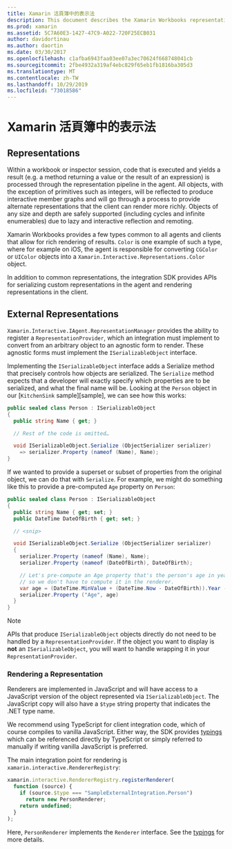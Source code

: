 ```yaml
---
title: Xamarin 活頁簿中的表示法
description: This document describes the Xamarin Workbooks representation pipeline, which enables the rendering of rich results for any code that returns a value.
ms.prod: xamarin
ms.assetid: 5C7A60E3-1427-47C9-A022-720F25ECB031
author: davidortinau
ms.author: daortin
ms.date: 03/30/2017
ms.openlocfilehash: c1afba6943faa03ee07a3ec70624f668748041cb
ms.sourcegitcommit: 2fbe4932a319af4ebc829f65eb1fb1816ba305d3
ms.translationtype: MT
ms.contentlocale: zh-TW
ms.lasthandoff: 10/29/2019
ms.locfileid: "73018586"
---
```

# <a name="representations-in-xamarin-workbooks"></a>Xamarin 活頁簿中的表示法

## <a name="representations"></a>Representations

Within a workbook or inspector session, code that is executed and yields a result (e.g. a method returning a value or the result of an expression) is processed through the representation pipeline in the agent. All objects, with the exception of primitives such as integers, will be reflected to produce interactive member graphs and will go through a process to provide alternate representations that the client can render more richly. Objects of any size and depth are safely supported (including cycles and infinite enumerables) due to lazy and interactive reflection and remoting.

Xamarin Workbooks provides a few types common to all agents and clients that allow for rich rendering of results. `Color` is one example of such a type, where for example on iOS, the agent is responsible for converting `CGColor` or `UIColor` objects into a `Xamarin.Interactive.Representations.Color` object.

In addition to common representations, the integration SDK provides APIs for serializing custom representations in the agent and rendering representations in the client.

## <a name="external-representations"></a>External Representations

`Xamarin.Interactive.IAgent.RepresentationManager` provides the ability to register a `RepresentationProvider`, which an integration must implement to convert from an arbitrary object to an agnostic form to render. These agnostic forms must implement the `ISerializableObject` interface.

Implementing the `ISerializableObject` interface adds a Serialize method that precisely controls how objects are serialized. The `Serialize` method expects that a developer will exactly specify which properties are to be serialized, and what the final name will be. Looking at the `Person` object in our [`KitchenSink` sample][sample], we can see how this works:

```csharp
public sealed class Person : ISerializableObject
{
  public string Name { get; }

  // Rest of the code is omitted…

  void ISerializableObject.Serialize (ObjectSerializer serializer)
    => serializer.Property (nameof (Name), Name);
}
```

If we wanted to provide a superset or subset of properties from the original object, we can do that with `Serialize`. For example, we might do something like this to provide a pre-computed `Age` property on `Person`:

```csharp
public sealed class Person : ISerializableObject
{
  public string Name { get; set; }
  public DateTime DateOfBirth { get; set; }

  // <snip>

  void ISerializableObject.Serialize (ObjectSerializer serializer)
  {
    serializer.Property (nameof (Name), Name);
    serializer.Property (nameof (DateOfBirth), DateOfBirth);

    // Let's pre-compute an Age property that's the person's age in years,
    // so we don't have to compute it in the renderer.
    var age = (DateTime.MinValue + (DateTime.Now - DateOfBirth)).Year - 1;
    serializer.Property ("Age", age)
  }
}
```

> [!NOTE]
> APIs that produce `ISerializableObject` objects directly do not need to be handled by a `RepresentationProvider`. If the object you want to display is **not** an `ISerializableObject`, you will want to handle wrapping it in your `RepresentationProvider`.

### <a name="rendering-a-representation"></a>Rendering a Representation

Renderers are implemented in JavaScript and will have access to a JavaScript version of the object represented via `ISerializableObject`. The JavaScript copy will also have a `$type` string property that indicates the .NET type name.

We recommend using TypeScript for client integration code, which of course compiles to vanilla JavaScript. Either way, the SDK provides [typings][typings] which can be referenced directly by TypeScript or simply referred to manually if writing vanilla JavaScript is preferred.

The main integration point for rendering is `xamarin.interactive.RendererRegistry`:

```js
xamarin.interactive.RendererRegistry.registerRenderer(
  function (source) {
    if (source.$type === "SampleExternalIntegration.Person")
      return new PersonRenderer;
    return undefined;
  }
);
```

Here, `PersonRenderer` implements the `Renderer` interface. See the [typings][typings] for more details.

[typings]: https://github.com/xamarin/Workbooks/blob/master/SDK/typings/xamarin-interactive.d.ts
